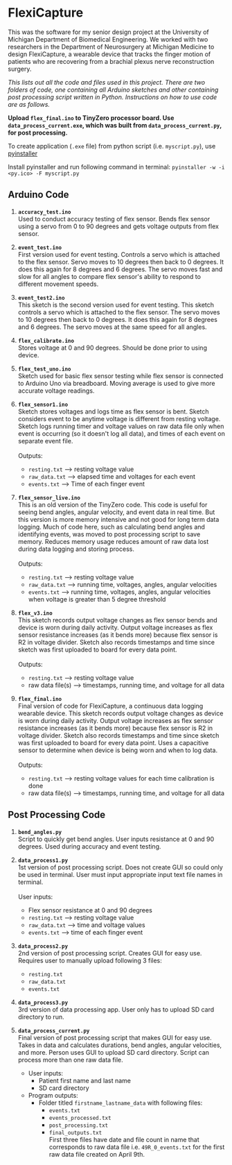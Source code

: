 # FlexiCapture

This was the software for my senior design project at the University of Michigan Department of Biomedical Engineering. We worked with two researchers in the Department of Neurosurgery at Michigan Medicine to design FlexiCapture, a wearable device that tracks the finger motion of patients who are recovering from a brachial plexus nerve reconstruction surgery.

*This lists out all the code and files used in this project.*
*There are two folders of code, one containing all Arduino sketches and other containing post processing script written in Python.*
*Instructions on how to use code are as follows.*

**Upload `flex_final.ino` to TinyZero processor board. Use `data_process_current.exe`, which was built from `data_process_current.py`, for post processing.**

To create application (`.exe` file) from python script (i.e. `myscript.py`), use [pyinstaller](https://pyinstaller.readthedocs.io/en/stable/) 

Install pyinstaller and run following command in terminal:
`pyinstaller -w -i <py.ico> -F myscript.py`

## Arduino Code

1. **`accuracy_test.ino`**<br/>Used to conduct accuracy testing of flex sensor. Bends flex sensor using a servo from 0 to 90 degrees and gets voltage outputs from flex sensor.

2. **`event_test.ino`**<br/>First version used for event testing. Controls a servo which is attached to the flex sensor. Servo moves to 10 degrees then back to 0 degrees. It does this again for 8 degrees and 6 degrees. The servo moves fast and slow for all angles to compare flex sensor's ability to respond to different movement speeds.

3. **`event_test2.ino`**<br/>This sketch is the second version used for event testing. This sketch controls a servo which is attached to the flex sensor. The servo moves to 10 degrees then back to 0 degrees. It does this again for 8 degrees and 6 degrees. The servo moves at the same speed for all angles.

4. **`flex_calibrate.ino`**<br/>Stores voltage at 0 and 90 degrees. Should be done prior to using device.

5. **`flex_test_uno.ino`**<br/>Sketch used for basic flex sensor testing while flex sensor is connected to Arduino Uno via breadboard. Moving average is used to give more accurate voltage readings.

6. **`flex_sensor1.ino`**<br/>Sketch stores voltages and logs time as flex sensor is bent. Sketch considers event to be anytime voltage is different from resting voltage. Sketch logs running timer and voltage values on raw data file only when event is occurring (so it doesn't log all data), and times of each event on separate event file.\
\
Outputs:
    - `resting.txt` --> resting voltage value
    - `raw_data.txt` --> elapsed time and voltages for each event
    - `events.txt` --> Time of each finger event
         
7. **`flex_sensor_live.ino`**<br/>This is an old version of the TinyZero code. This code is useful for seeing bend angles, angular velocity, and event data in real time. But this version is more memory intensive and not good for long term data logging. Much of code here, such as calculating bend angles and identifying events, was moved to post processing script to save memory. Reduces memory usage reduces amount of raw data lost during data logging and storing process.\
\
Outputs:
    - `resting.txt` --> resting voltage value
    - `raw_data.txt` --> running time, voltages, angles, angular velocities
    - `events.txt` --> running time, voltages, angles, angular velocities when voltage is greater than 5 degree threshold
         
8. **`flex_v3.ino`**<br/>This sketch records output voltage changes as flex sensor bends and device is worn during daily activity. Output voltage increases as flex sensor resistance increases (as it bends more) because flex sensor is R2 in voltage divider. Sketch also records timestamps and time since sketch was first uploaded to board for every data point.\
\
Outputs: 
    - `resting.txt` --> resting voltage value
    - raw data file(s) --> timestamps, running time, and voltage for all data
         
9. **`flex_final.ino`**<br/>Final version of code for FlexiCapture, a continuous data logging wearable device. This sketch records output voltage changes as device is worn during daily activity. Output voltage increases as flex sensor resistance increases (as it bends more) because flex sensor is R2 in voltage divider. Sketch also records timestamps and time since sketch was first uploaded to board for every data point. Uses a capacitive sensor to determine when device is being worn and when to log data.\
\
Outputs:
    - `resting.txt` --> resting voltage values for each time calibration is done
    - raw data file(s) --> timestamps, running time, and voltage for all data

## Post Processing Code

1. **`bend_angles.py`**<br/>Script to quickly get bend angles. User inputs resistance at 0 and 90 degrees. Used during accuracy and event testing.

2. **`data_process1.py`**<br/>1st version of post processing script. Does not create GUI so could only be used in terminal. User must input appropriate input text file names in terminal.\
\
User inputs:
    - Flex sensor resistance at 0 and 90 degrees
    - `resting.txt` --> resting voltage value
    - `raw_data.txt` --> time and voltage values
    - `events.txt` --> time of each finger event

3. **`data_process2.py`**<br/>2nd version of post processing script. Creates GUI for easy use. Requires user to manually upload following 3 files:
    - `resting.txt`
    - `raw_data.txt`
    - `events.txt`

4. **`data_process3.py`**<br/>3rd version of data processing app. User only has to upload SD card directory to run.

5. **`data_process_current.py`**<br/>Final version of post processing script that makes GUI for easy use. Takes in data and calculates durations, bend angles, angular velocities, and more. Person uses GUI to upload SD card directory. Script can process more than one raw data file.

    - User inputs:
        - Patient first name and last name
        - SD card directory
    - Program outputs:
        - Folder titled `firstname_lastname_data` with following files:
            - `events.txt`
            - `events_processed.txt`
            - `post_processing.txt`
            - `final_outputs.txt`
\
First three files have date and file count in name that corresponds to raw data file i.e. `49R_0_events.txt` for the first raw data file created on April 9th.
